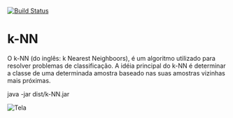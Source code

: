 
[![Build Status](https://travis-ci.org/dalifreire/k-NN.svg?branch=master)](https://travis-ci.org/dalifreire/k-NN)

# k-NN

O k-NN (do inglês: k Nearest Neighboors), é um algoritmo utilizado para resolver problemas de classificação. A idéia principal do k-NN é determinar a classe de uma determinada amostra baseado nas suas amostras vizinhas mais próximas.



java -jar dist/k-NN.jar

![Tela](https://user-images.githubusercontent.com/10319140/38783580-4f1a7fbc-40da-11e8-821e-ea105779b518.png)

